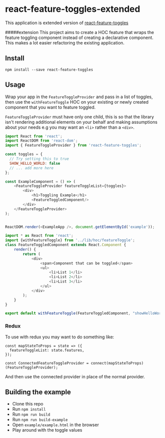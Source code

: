 # react-feature-toggles-extended
This application is extended version of [react-feature-toggles](https://github.com/RosyTucker/react-feature-toggles)

#####extension
This project aims to create a HOC feature that wraps the feature toggling component instead of creating a declarative component.
This makes a lot easier refactoring the existing application.    

## Install

`npm install --save react-feature-toggles`

## Usage

Wrap your app in the `FeatureToggleProvider` and pass in a list of toggles, then use the `withFeatureToggle` HOC on your existing or newly created component that you want to feature toggled.

`FeatureToggleProvider` must have only one child, this is so that the library isn't rendering additional elements on your behalf and making assumptions about your needs e.g you may want an `<li>` rather than a `<div>`.

```javascript
import React from 'react';
import ReactDOM from 'react-dom';
import { FeatureToggleProvider } from 'react-feature-toggles';

const toggles = {
  // Try setting this to true
  SHOW_HELLO_WORLD: false
  // ... add more here
};

const ExampleComponent = () => (
    <FeatureToggleProvider featureToggleList={toggles}>
        <div>
            <h1>Toggling Example</h1>
            <FeatureToggledComponent/>
        </div>
    </FeatureToggleProvider>
);


ReactDOM.render(<ExampleApp />, document.getElementById('example'));
```

```javascript
import * as React from 'react';
import {withFeatureToggle} from '../lib/hoc/featureToggle';
class FeatureToggledComponent extends React.Component {
    render() {
        return (
            <div>
                <span>Component that can be toggled</span>
                <ul>
                    <li>List 1</li>
                    <li>List 2</li>
                    <li>List 3</li>
                </ul>
            </div>
        );
    }
}

export default withFeatureToggle(FeatureToggledComponent, "showHelloWorld");
```

### Redux

To use with redux you may want to do something like: 

```
const mapStateToProps = state => ({
  featureToggleList: state.features,
});

const ConnectedFeatureToggleProvider = connect(mapStateToProps)(FeatureToggleProvider);
```

And then use the connected provider in place of the normal provider.

## Building the example

- Clone this repo
- Run `npm install`
- Run `npm run build`
- Run `npm run build-example`
- Open `example/example.html` in the browser
- Play around with the toggle values
